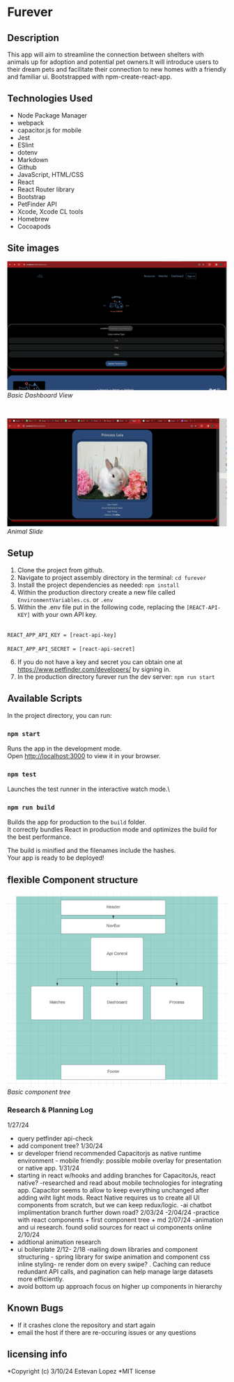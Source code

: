 # Furever

## Description
This app will aim to streamline the connection between shelters with animals up for adoption and potential pet owners.It will introduce users to their dream pets and facilitate their connection to new homes with a friendly and familiar ui. Bootstrapped with npm-create-react-app.

## Technologies Used

* Node Package Manager 
* webpack
* capacitor.js for mobile
* Jest
* ESlint
* dotenv
* Markdown
* Github
* JavaScript, HTML/CSS
* React
* React Router library
* Bootstrap
* PetFinder API
* Xcode, Xcode CL tools
* Homebrew
* Cocoapods

## Site images

![basic dashboard view](furever/src/assets/dashboard.png)
*Basic Dashboard View*

<br />

![slide](furever/src/assets/slides.png)
*Animal Slide*

## Setup
1. Clone the project from github.
2. Navigate to project assembly directory in the terminal:  `cd furever` 
3. Install the project dependencies as needed: `npm install`
4. Within the production directory create a new file called `EnvironmentVariables.cs`. or `.env`
5.  Within the .env file put in the following code, replacing the `[REACT-API-KEY]` with your own API key. 


```.env file:

REACT_APP_API_KEY = [react-api-key]

REACT_APP_API_SECRET = [react-api-secret]

```
6. If you do not have a key and secret you can obtain one at https://www.petfinder.com/developers/ by signing in.
7. In the production directory furever run the dev server: `npm run start`



## Available Scripts

In the project directory, you can run:

### `npm start`
Runs the app in the development mode.\
Open [http://localhost:3000](http://localhost:3000) to view it in your browser.

### `npm test`

Launches the test runner in the interactive watch mode.\

### `npm run build`

Builds the app for production to the `build` folder.\
It correctly bundles React in production mode and optimizes the build for the best performance.

The build is minified and the filenames include the hashes.\
Your app is ready to be deployed!

## flexible Component structure
![basic outline component tree](furever/src/assets/capstonecomponenttree.png)
*Basic component tree*

### Research & Planning Log 
1/27/24
- query petfinder api-check
- add component tree?
1/30/24
- sr developer friend recommended Capacitorjs as native runtime environment - mobile friendly: possible mobile overlay for presentation or native app.
 1/31/24
 - starting in react w/hooks and adding branches for CapacitorJs, react native?
 -researched and read about mobile technologies for integrating app.  Capacitor seems to allow to keep everything unchanged after adding wiht light mods. React Native requires us to create all UI components from scratch, but we can keep redux/logic. 
 -ai chatbot implimentation branch further down road? 
 2/03/24 -2/04/24
 -practice with react components + first component tree + md
 2/07/24
 -animation and ui research. found solid sources for react ui components online 
 2/10/24
 - addtional animation research
 - ui boilerplate 
 2/12- 2/18
 -nailing down libraries and component structuring - spring library for swipe animation and component css inline styling- re render dom on every swipe? . Caching can reduce redundant API calls, and pagination can help manage large datasets more efficiently.
 - avoid bottom up approach focus on higher up components in hierarchy
 
## Known Bugs

* If it crashes clone the repository and start again
* email the host if there are re-occuring issues or any questions

## licensing info 
*Copyright (c) 3/10/24 Estevan Lopez
*MIT license 
